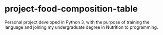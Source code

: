 # project-food-composition-table
 Personal project developed in Python 3, with the purpose of training the language and joining my undergraduate degree in Nutrition to programming.
